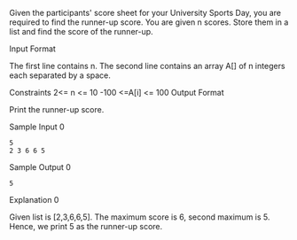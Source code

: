 Given the participants' score sheet for your University Sports Day, you are required to find the runner-up score. You are given n scores. Store them in a list and find the score of the runner-up.

Input Format

The first line contains n. The second line contains an array A[] of n integers each separated by a space.

Constraints
2<= n <= 10
-100 <=A[i] <= 100
Output Format

Print the runner-up score.

Sample Input 0
```
5
2 3 6 6 5
```
Sample Output 0
```
5
```
Explanation 0

Given list is [2,3,6,6,5]. The maximum score is 6, second maximum is 5. Hence, we print 5 as the runner-up score.